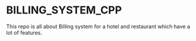 # BILLING_SYSTEM_CPP
This repo is all about Billing system for a hotel and restaurant which have a lot of features. 
